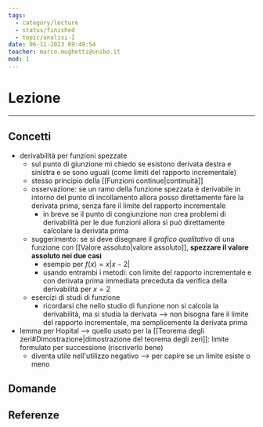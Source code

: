 ```yaml
---
tags:
  - category/lecture
  - status/finished
  - topic/analisi-I
date: 06-11-2023 09:49:54
teacher: marco.mughetti@unibo.it
mod: 1
---
```

# Lezione
---
## Concetti
- derivabilità per funzioni spezzate
	- sul punto di giunzione mi chiedo se esistono derivata destra e sinistra e se sono uguali (come limiti del rapporto incrementale)
	- stesso principio della [[Funzioni continue|continuità]]
	- osservazione: se un ramo della funzione spezzata è derivabile in intorno del punto di incollamento allora posso direttamente fare la derivata prima, senza fare il limite del rapporto incrementale
		- in breve se il punto di congiunzione non crea problemi di derivabilità per le due funzioni allora si può direttamente calcolare la derivata prima
	- suggerimento: se si deve disegnare il _grafico qualitativo_ di una funzione con [[Valore assoluto|valore assoluto]], **spezzare il valore assoluto nei due casi**
		- esempio per $f(x) = x|x-2|$
		- usando entrambi i metodi: con limite del rapporto incrementale e con derivata prima immediata preceduta da verifica della derivabilità per $x=2$
	- esercizi di studi di funzione
		- ricordarsi che nello studio di funzione non si calcola la derivabilità, ma si studia la derivata --> non bisogna fare il limite del rapporto incrementale, ma semplicemente la derivata prima
- lemma per Hopital --> quello usato per la [[Teorema degli zeri#Dimostrazione|dimostrazione del teorema degli zeri]]: limite formulato per successione (riscriverlo bene)
	- diventa utile nell'utilizzo negativo --> per capire se un limite esiste o meno

## Domande

## Referenze
